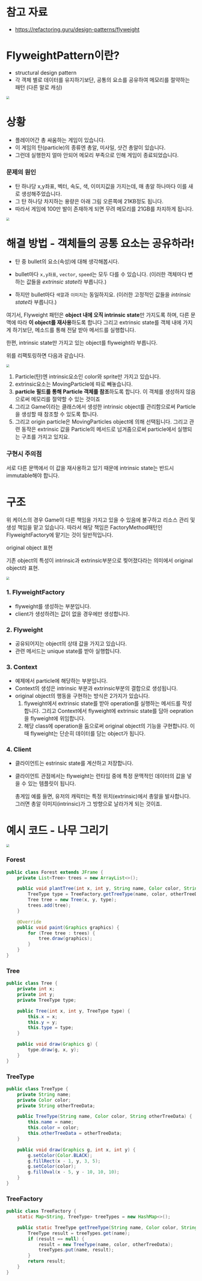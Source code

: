# 참고 자료

* https://refactoring.guru/design-patterns/flyweight



# FlyweightPattern이란?

* structural design pattern
* 각 객체 별로 데이터를 유지하기보단, 공통의 요소를 공유하여 메모리를 절약하는 패턴 (다른 말로 캐싱)

<img src="https://refactoring.guru/images/patterns/content/flyweight/flyweight-2x.png" style="zoom:50%;" />



# 상황

* 플레이어간 총 싸움하는 게임이 있습니다.
* 이 게임의 탄(particle)의 종류엔 총알, 미사일, 샷건 총알이 있습니다.
* 그런데 실행한지 얼마 안되어 메모리 부족으로 인해 게임이 종료되었습니다.



### 문제의 원인

* 탄 하나당 x,y좌표, 벡터, 속도, 색, 이미지값을 가지는데, 매 총알 하나마다 이를 새로 생성해주었습니다.
* 그 탄 하나당 차지하는 용량은 아래 그림 오른쪽에 21KB정도 됩니다.
* 따라서 게임에 100만 발이 존재하게 되면 무려 메모리를 21GB를 차지하게 됩니다.



<img src="https://refactoring.guru/images/patterns/diagrams/flyweight/problem-en-2x.png" style="zoom:50%;" />





# 해결 방법 - 객체들의 공통 요소는 공유하라!

* 탄 중 bullet의 요소(속성)에 대해 생각해봅시다.

* bullet마다 `x,y좌표`, `vector`, `speed`는 모두 다를 수 있습니다. (이러한 객체마다 변하는 값들을 *extrinsic state*라 부릅니다.)
* 하지만 bullet마다 `색깔`과 `이미지`는 동일하지요.  (이러한 고정적인 값들을 *intrinsic state*라 부릅니다.)

여기서, Flyweight 패턴은  **object 내에 오직 intrinsic state**만 가지도록 하며, 다른 문맥에 따라 **이 object를 재사용**하도록 합니다 그리고 extrinsic state를 객체 내에 가지게 하기보단, 메소드를 통해 전달 받아 메서드를 실행합니다. 

한편, intrinsic state만 가지고 있는 object를 flyweight라 부릅니다.



위를 리팩토링하면 다음과 같습니다.

<img src="https://refactoring.guru/images/patterns/diagrams/flyweight/solution3-en-2x.png" style="zoom:50%;" />

1. Particle(탄)엔 intrinsic요소인 color와 sprite만 가지고 있습니다.
2. extrinsic요소는 MovingParticle에 따로 빼놓습니다.
3. **particle 필드를 통해 Particle 객체를 참조**하도록 합니다. 이 객체를 생성하지 않음으로써 메모리를 절약할 수 있는 것이죠
4. 그리고 Game이라는 클래스에서 생성한 intrinsic object를 관리함으로써 Particle을 생성할 때 참조할 수 있도록 합니다.
5. 그리고 origin particle은 MovingParticles object에 의해 선택됩니다. 그리고 관련 동작은 extrinsic 값을 Particle의 메서드로 넘겨줌으로써 particle에서 실행되는 구조를 가지고 있지요.



### 구현시 주의점

서로 다른 문맥에서 이 값을 재사용하고 있기 때문에 intrinsic state는 반드시 immutable해야 합니다. 



# 구조

위 케이스의 경우 Game이 다른 책임을 가지고 있을 수 있음에 불구하고 리소스 관리 및 생성 책임을 맡고 있습니다. 따라서 해당 책임은 FactoryMethod패턴인 FlyweightFactory에 맡기는 것이 일반적입니다.



original object 표현

기존 object의 특성이 intrinsic과 extrinsic부분으로 찢어졌다라는 의미에서 original object라 표현.



<img src="https://refactoring.guru/images/patterns/diagrams/flyweight/structure-2x.png" style="zoom:50%;" />

### 1. FlyweightFactory

* flyweight를 생성하는 부분입니다.
* client가 생성하려는 값이 없을 경우에만 생성합니다.



### 2. Flyweight

* 공유되어지는 object의 상태 값을 가지고 있습니다.
* 관련 메서드는 unique state를 받아 실행합니다.



### 3. Context

* 예제에서 particle에 해당하는 부분입니다.
* Context의 생성은 intrinsic 부분과 extrinsic부분의 결합으로 생성됩니다.
* original object의 행동을 구현하는 방식은 2가지가 있습니다.
  1. flyweight에서 extrinsic state를 받아 operation를 실행하는 메서드를 작성합니다. 그리고 Context에서 flyweight에 extrinsic state를 담아 oepration을 flyweight에 위임합니다.
  2.   해당 class에 operation을 둠으로써 original object의 기능을 구현합니다. 이때 flyweight는 단순히 데이터를 담는 object가 됩니다.



### 4. Client

* 클라이언트는 estrinsic state를 계산하고 저장합니다.

* 클라이언트 관점에서는 flyweight는 런타임 중에 특정 문맥적인 데이터의 값을 넣을 수 있는 템플릿이 됩니다.

  총게임 예를 들면, 유저의 캐릭터는 특정 위치(extrinsic)에서 총알을 발사합니다. 그러면 총알 이미지(intrinsic)가 그 방향으로 날라가게 되는 것이죠.





# 예시 코드 - 나무 그리기

<img src="https://refactoring.guru/images/patterns/diagrams/flyweight/example-2x.png" style="zoom:50%;" />



### Forest

```java
public class Forest extends JFrame {
    private List<Tree> trees = new ArrayList<>();

    public void plantTree(int x, int y, String name, Color color, String otherTreeData) {
        TreeType type = TreeFactory.getTreeType(name, color, otherTreeData);
        Tree tree = new Tree(x, y, type);
        trees.add(tree);
    }

    @Override
    public void paint(Graphics graphics) {
        for (Tree tree : trees) {
            tree.draw(graphics);
        }
    }
}
```



### Tree

```java
public class Tree {
    private int x;
    private int y;
    private TreeType type;

    public Tree(int x, int y, TreeType type) {
        this.x = x;
        this.y = y;
        this.type = type;
    }

    public void draw(Graphics g) {
        type.draw(g, x, y);
    }
}
```



### TreeType

```java
public class TreeType {
    private String name;
    private Color color;
    private String otherTreeData;

    public TreeType(String name, Color color, String otherTreeData) {
        this.name = name;
        this.color = color;
        this.otherTreeData = otherTreeData;
    }

    public void draw(Graphics g, int x, int y) {
        g.setColor(Color.BLACK);
        g.fillRect(x - 1, y, 3, 5);
        g.setColor(color);
        g.fillOval(x - 5, y - 10, 10, 10);
    }
}
```

### 

### TreeFactory

```java
public class TreeFactory {
    static Map<String, TreeType> treeTypes = new HashMap<>();

    public static TreeType getTreeType(String name, Color color, String otherTreeData) {
        TreeType result = treeTypes.get(name);
        if (result == null) {
            result = new TreeType(name, color, otherTreeData);
            treeTypes.put(name, result);
        }
        return result;
    }
}
```